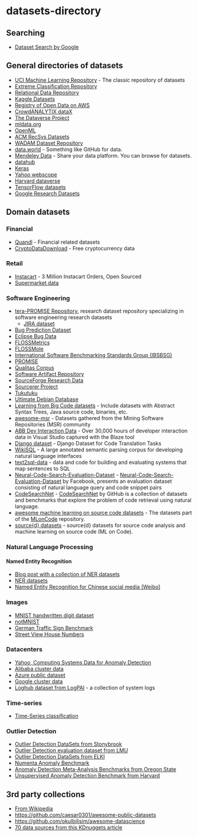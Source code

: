 # datasets-directory

## Searching

 * [Dataset Search by Google](https://toolbox.google.com/datasetsearch)

## General directories of datasets

* [UCI Machine Learning Repository](http://archive.ics.uci.edu/ml/datasets.html) - The classic repository of datasets
* [Extreme Classification Repository](http://research.microsoft.com/en-us/um/people/manik/downloads/XC/XMLRepository.html)
* [Relational Data Repository](https://relational.fit.cvut.cz/)
* [Kaggle Datasets](https://www.kaggle.com/datasets)
* [Registry of Open Data on AWS](https://registry.opendata.aws/)
* [CrowdANALYTIX dataX](https://www.crowdanalytix.com/datax)
* [The Dataverse Project](http://dataverse.org/)
* [mldata.org](http://mldata.org/)
* [OpenML](http://www.openml.org/)
* [ACM RecSys Datasets](http://recsyswiki.com/wiki/Datasets)
* [WADAM Dataset Repository](http://wadam-data.dis.uniroma1.it/)
* [data.world](https://data.world/) - Something like GitHub for data.
* [Mendeley Data](https://data.mendeley.com/) - Share your data platform. You can browse for datasets.
* [datahub](https://datahub.io/dataset)
* [Keras](https://keras.io/datasets/)
* [Yahoo webscope](https://research.yahoo.com/datasets)
* [Harvard dataverse](https://dataverse.harvard.edu/dataverse/harvard)
* [TensorFlow datasets](https://github.com/tensorflow/datasets)
* [Google Research Datasets](https://github.com/google-research-datasets)

## Domain datasets

### Financial

 * [Quandl](https://www.quandl.com/) - Financial related datasets
 * [CryptoDataDownload](https://www.cryptodatadownload.com/) - Free cryptocurrency data

### Retail

 * [Instacart](https://www.instacart.com/datasets/grocery-shopping-2017) - 3 Million Instacart Orders, Open Sourced
 * [Supermarket data](http://www.michelecoscia.com/?page_id=379)
 
### Software Engineering
 * [tera-PROMISE Repository](http://openscience.us/repo/), research dataset repository specializing in software engineering research datasets
   * [JIRA dataset](http://openscience.us/repo/social-analysis/social-aspects.html)
 * [Bug Prediction Dataset](http://bug.int.usi.ch)
 * [Eclipse Bug Data](http://www.st.cs.uni-saarland.de/softevo/bug-data/eclipse)
 * [FLOSSMetrics](http:/flossmetrics.org)
 * [FLOSSMole](http://flossmole.org)
 * [International Software Benchmarking Standards Group (IBSBSG)](http://www.isbsg.orgOhlohhttp://www.ohloh.net)
 * [PROMISE](http://promisedata.googlecode.com)
 * [Qualitas Corpus](http://qualitascorpus.com)
 * [Software Artifact Repository](http://sir.unl.edu)
 * [SourceForge Research Data](http://zeriot.cse.nd.edu)
 * [Sourcerer Project](http://sourcerer.ics.uci.edu)
 * [Tukutuku](http://www.metriq.biz/tukutuku)
 * [Ultimate Debian Database](http://udd.debian.org)
 * [Learning from Big Code datasets](http://learnbigcode.github.io/datasets/) - Include datasets with Abstract Syntax Trees, Java source code, binaries, etc.
 * [awesome-msr](https://github.com/dspinellis/awesome-msr) - Datasets gathered from the Mining Software Repositories (MSR) community
 * [ABB Dev Interaction Data](https://abb-iss.github.io/DeveloperInteractionLogs/) - Over 30,000 hours of developer interaction data in Visual Studio captured with the Blaze tool
 * [Django dataset](https://github.com/odashi/ase15-django-dataset) - Django Dataset for Code Translation Tasks
 * [WikiSQL](https://github.com/salesforce/WikiSQL) - A large annotated semantic parsing corpus for developing natural language interfaces
 * [text2sql-data](https://github.com/jkkummerfeld/text2sql-data) - data and code for building and evaluating systems that map sentences to SQL
 * [Neural-Code-Search-Evaluation-Dataset](https://github.com/facebookresearch/Neural-Code-Search-Evaluation-Dataset) - [Neural-Code-Search-Evaluation-Dataset](https://arxiv.org/abs/1908.09804) by Facebook, presents an evaluation dataset consisting of natural language query and code snippet pairs
 * [CodeSearchNet](https://github.com/github/CodeSearchNet) - [CodeSearchNet](https://arxiv.org/abs/1909.09436) by GitHub is a collection of datasets and benchmarks that explore the problem of code retrieval using natural language.
 * [awesome machine learning on source code datasets](https://github.com/src-d/awesome-machine-learning-on-source-code#datasets) - The datasets part of the [MLonCode](https://github.com/src-d/awesome-machine-learning-on-source-code) repository.
 * [source{d} datasets](https://github.com/src-d/datasets) - source{d} datasets for source code analysis and machine learning on source code (ML on Code).

### Natural Language Processing

#### Named Entity Recognition
  * [Blog post with a collection of NER datasets](https://towardsdatascience.com/deep-learning-for-ner-1-public-datasets-and-annotation-methods-8b1ad5e98caf)
  * [NER datasets](https://github.com/davidsbatista/NER-datasets)
  * [Named Entity Recognition for Chinese social media (Weibo)](https://github.com/hltcoe/golden-horse)

### Images
 * [MNIST handwritten digit dataset](http://yann.lecun.com/exdb/mnist/)
 * [notMNIST](http://yaroslavvb.blogspot.gr/2011/09/notmnist-dataset.html)
 * [German Traffic Sign Benchmark](http://benchmark.ini.rub.de/?section=gtsrb&subsection=dataset)
 * [Street View House Numbers](http://ufldl.stanford.edu/housenumbers/)
 
### Datacenters
 * [Yahoo, Computing Systems Data for Anomaly Detection](https://webscope.sandbox.yahoo.com/catalog.php?datatype=s&did=70&guccounter=1)
 * [Alibaba cluster data](https://github.com/alibaba/clusterdata)
 * [Azure public dataset](https://github.com/Azure/AzurePublicDataset)
 * [Google cluster data](https://github.com/google/cluster-data)
 * [Loghub dataset from LogPAI](https://github.com/logpai/loghub/blob/master/README.md) - a collection of system logs

### Time-series
 * [Time-Series classification](http://timeseriesclassification.com/dataset.php?train=&test=&leng=&class=&type==%27sensor%27)

### Outlier Detection
 * [Outlier Detection DataSets from Stonybrook](http://odds.cs.stonybrook.edu/)
 * [Outlier Detection evaluation dataset from LMU](http://www.dbs.ifi.lmu.de/research/outlier-evaluation/)
 * [Outlier Detection DataSets from ELKI](https://elki-project.github.io/datasets/outlier)
 * [Numenta Anomaly Benchmark](https://github.com/numenta/NAB)
 * [Anomaly Detection Meta-Analysis Benchmarks from Oregon State](https://ir.library.oregonstate.edu/concern/datasets/47429f155)
 * [Unsupervised Anomaly Detection Benchmark from Harvard](https://dataverse.harvard.edu/dataset.xhtml?persistentId=doi:10.7910/DVN/OPQMVF)

## 3rd party collections
* [From Wikipedia](https://en.wikipedia.org/wiki/List_of_datasets_for_machine_learning_research)
* https://github.com/caesar0301/awesome-public-datasets
* https://github.com/okulbilisim/awesome-datascience
* [70 data sources from this KDnuggets article](https://www.kdnuggets.com/2017/12/big-data-free-sources.html)
